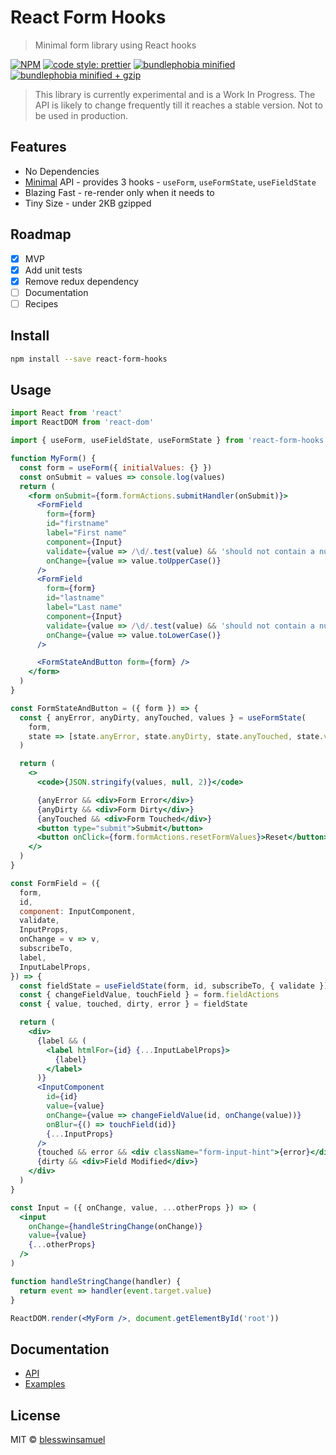 # React Form Hooks

> Minimal form library using React hooks

[![NPM](https://img.shields.io/npm/v/react-form-hooks.svg?style=flat-square)](https://www.npmjs.com/package/react-form-hooks)
[![code style: prettier](https://img.shields.io/badge/code_style-prettier-ff69b4.svg?style=flat-square)](https://github.com/prettier/prettier)
[![bundlephobia minified](https://flat.badgen.net/bundlephobia/min/react-form-hooks)](https://bundlephobia.com/result?p=react-form-hooks)
[![bundlephobia minified + gzip](https://flat.badgen.net/bundlephobia/minzip/react-form-hooks)](https://bundlephobia.com/result?p=react-form-hooks)

> This library is currently experimental and is a Work In Progress. The API is likely to change frequently till it reaches a stable version. Not to be used in production.

## Features

- No Dependencies
- [Minimal](https://www.youtube.com/watch?v=4anAwXYqLG8) API - provides 3 hooks - `useForm`, `useFormState`, `useFieldState`
- Blazing Fast - re-render only when it needs to
- Tiny Size - under 2KB gzipped

## Roadmap

- [x] MVP
- [x] Add unit tests
- [x] Remove redux dependency
- [ ] Documentation
- [ ] Recipes

## Install

```bash
npm install --save react-form-hooks
```

## Usage

```jsx
import React from 'react'
import ReactDOM from 'react-dom'

import { useForm, useFieldState, useFormState } from 'react-form-hooks'

function MyForm() {
  const form = useForm({ initialValues: {} })
  const onSubmit = values => console.log(values)
  return (
    <form onSubmit={form.formActions.submitHandler(onSubmit)}>
      <FormField
        form={form}
        id="firstname"
        label="First name"
        component={Input}
        validate={value => /\d/.test(value) && 'should not contain a number'}
        onChange={value => value.toUpperCase()}
      />
      <FormField
        form={form}
        id="lastname"
        label="Last name"
        component={Input}
        validate={value => /\d/.test(value) && 'should not contain a number'}
        onChange={value => value.toLowerCase()}
      />

      <FormStateAndButton form={form} />
    </form>
  )
}

const FormStateAndButton = ({ form }) => {
  const { anyError, anyDirty, anyTouched, values } = useFormState(
    form,
    state => [state.anyError, state.anyDirty, state.anyTouched, state.values]
  )

  return (
    <>
      <code>{JSON.stringify(values, null, 2)}</code>

      {anyError && <div>Form Error</div>}
      {anyDirty && <div>Form Dirty</div>}
      {anyTouched && <div>Form Touched</div>}
      <button type="submit">Submit</button>
      <button onClick={form.formActions.resetFormValues}>Reset</button>
    </>
  )
}

const FormField = ({
  form,
  id,
  component: InputComponent,
  validate,
  InputProps,
  onChange = v => v,
  subscribeTo,
  label,
  InputLabelProps,
}) => {
  const fieldState = useFieldState(form, id, subscribeTo, { validate })
  const { changeFieldValue, touchField } = form.fieldActions
  const { value, touched, dirty, error } = fieldState

  return (
    <div>
      {label && (
        <label htmlFor={id} {...InputLabelProps}>
          {label}
        </label>
      )}
      <InputComponent
        id={id}
        value={value}
        onChange={value => changeFieldValue(id, onChange(value))}
        onBlur={() => touchField(id)}
        {...InputProps}
      />
      {touched && error && <div className="form-input-hint">{error}</div>}
      {dirty && <div>Field Modified</div>}
    </div>
  )
}

const Input = ({ onChange, value, ...otherProps }) => (
  <input
    onChange={handleStringChange(onChange)}
    value={value}
    {...otherProps}
  />
)

function handleStringChange(handler) {
  return event => handler(event.target.value)
}

ReactDOM.render(<MyForm />, document.getElementById('root'))
```

## Documentation

- [API](./docs/API.md)
- [Examples](./website/src/examples)

## License

MIT © [blesswinsamuel](https://github.com/blesswinsamuel)
